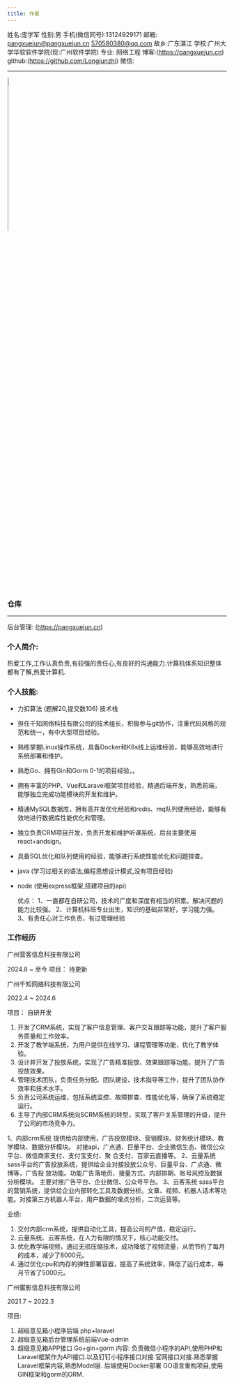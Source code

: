 ```yaml
---
title: 作者
---
```

姓名:庞学军
性别:男
手机(微信同号):13124929171
邮箱: pangxuejun@pangxuejun.cn 570580380@qq.com 
故乡:广东湛江
学校:广州大学华软软件学院(现:广州软件学院)
专业: 网络工程
博客:(https://pangxuejun.cn)
github:(https://github.com/Longjunzhi)
<span style="">微信:</span>

---
<div style="display: inline-block">
<img src="https://pangxuejun.cn/static/wechat_qr.jpg" width="30%" style="float: left">
</div>

### 仓库
---
后台管理: (https://pangxuejun.cn)

### 个人简介:
热爱工作,工作认真负责,有较强的责任心,有良好的沟通能力.计算机体系知识整体都有了解,热爱计算机.
### 个人技能:

* 力扣算法 (题解20,提交数106)
  技术栈
* 担任千知网络科技有限公司的技术组长，积极参与git协作，注重代码风格的规范和统一，有中大型项目经验。
* 熟练掌握Linux操作系统，具备Docker和K8s线上运维经验，能够高效地进行系统部署和维护。
* 熟悉Go、拥有Gin和Gorm 0-1的项目经验，。
* 拥有丰富的PHP、Vue和Laravel框架项目经验，精通后端开发，熟悉前端，能够独立完成功能模块的开发和维护。
* 精通MySQL数据库，拥有高并发优化经验和redis、mq队列使用经验，能够有效地进行数据库性能优化和管理。
* 独立负责CRM项目开发，负责开发和维护听课系统，后台主要使用react+andsign。
* 具备SQL优化和队列使用的经验，能够进行系统性能优化和问题排查。
* java (学习过相关的语法,编程思想设计模式,没有项目经验)
* node (使用express框架,搭建项目的api)

  优点：
  1、一直都在自研公司，技术的广度和深度有相当的积累。解决问题的能力比较强。
  2、计算机科班专业出生，知识的基础非常好，学习能力强。
  3、有责任心对工作负责，有过管理经验

### 工作经历

广州营客信息科技有限公司

2024.8 ~ 至今
项目：
    待更新


广州千知网络科技有限公司

2022.4 ~ 2024.6

项目：
自研开发
1. 开发了CRM系统，实现了客户信息管理、客户交互跟踪等功能，提升了客户服务质量和工作效率。
2. 开发了教学端系统，为用户提供在线学习、课程管理等功能，优化了教学体验。
3. 设计并开发了投放系统，实现了广告精准投放、效果跟踪等功能，提升了广告投放效果。
4. 管理技术团队，负责任务分配、团队建设、技术指导等工作，提升了团队协作效率和技术水平。
5. 负责公司系统运维，包括系统监控、故障排查、性能优化等，确保了系统稳定运行。
6. 主导了内部CRM系统向SCRM系统的转型，实现了客户关系管理的升级，提升了公司的市场竞争力。
   
1、内部crm系统
   提供给内部使用，广告投放模块、营销模块、财务统计模块、教学模块、数据分析模块。
   对接api，广点通、巨量平台、企业微信生态、微信公众平台、微信商家支付、支付宝支付、聚 合支付、百家云直播等。
2、云量系统
   sass平台的广告投放系统，提供给企业对接投放公众号、巨量平台、广点通、微博等，广告投 放功能。功能广告落地页、接量方式、内部排期、账号风控及数据分析模块。
   主要对接广告平台、企业微信、公众号平台。
3、云客系统
   sass平台的营销系统，提供给企业内部转化工具及数据分析。文章、视频、机器人话术等功能。对接第三方机器人平台，用户数据的埋点分析，二次运营等。
   
业绩:
1. 交付内部crm系统，提供自动化工具，提高公司的产值，稳定运行。
2. 云量系统、云客系统，在人力有限的情况下，核心功能交付。
3. 优化教学端视频，通过无损压缩技术，成功降低了视频流量，从而节约了每月的成本，减少了8000元。
4. 通过优化cpu和内存的弹性部署容器，提高了系统效率，降低了运行成本，每月节省了5000元。


广州蜜影信息科技有限公司

2021.7 ~ 2022.3

项目:
1. 超级意见箱小程序后端 php+laravel
2. 超级意见箱后台管理系统前端Vue-admin
3. 超级意见箱APP接口 Go+gin+gorm
内容:
负责微信小程序的API,使用PHP和Laravel框架作为API接口.以及钉钉小程序接口对接.官网接口对接.熟悉掌握Laravel框架内容,熟悉Model层.
后端使用Docker部署
GO语言重构项目,使用GIN框架和gorm的ORM.
